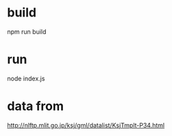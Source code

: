 # build
npm run build

# run
node index.js

# data from
http://nlftp.mlit.go.jp/ksj/gml/datalist/KsjTmplt-P34.html

